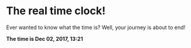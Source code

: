 # The real time clock!

Ever wanted to know what the time is? Well, your journey is about to end!

**The time is Dec 02, 2017, 13:21**